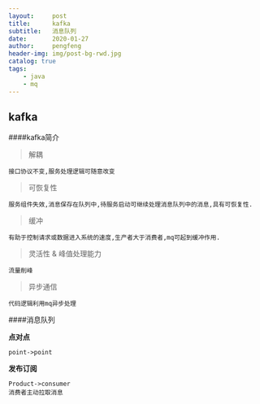 ```yaml
---
layout:     post
title:      kafka
subtitle:   消息队列
date:       2020-01-27
author:     pengfeng
header-img: img/post-bg-rwd.jpg
catalog: true
tags:
    - java
    - mq
---
```

## kafka

####kafka简介

> 解耦
    
    接口协议不变,服务处理逻辑可随意改变

> 可恢复性
    
    服务组件失效,消息保存在队列中,待服务启动可继续处理消息队列中的消息,具有可恢复性.

> 缓冲
    
    有助于控制请求或数据进入系统的速度,生产者大于消费者,mq可起到缓冲作用.

> 灵活性 & 峰值处理能力

    流量削峰

> 异步通信
    
    代码逻辑利用mq异步处理
    
 ####消息队列
 
 **点对点**
    
    point->point
 
 **发布订阅**
 
    Product->consumer
    消费者主动拉取消息